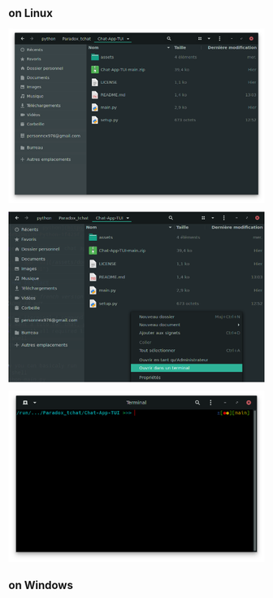 ## on Linux

![lin_1](/assets/doc/img/lin_1.png "lin_1")

![lin_2](/assets/doc/img/lin_2.png "lin_2")

![lin_3](/assets/doc/img/lin_3.png "lin_3")

## on Windows